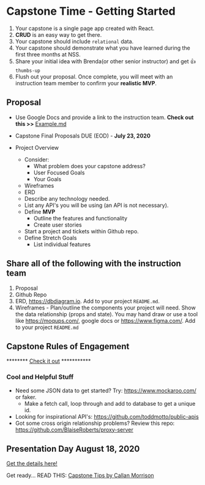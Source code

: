 # Capstone Time - Getting Started

1. Your capstone is a single page app created with React.
1. **CRUD** is an easy way to get there.
1. Your capstone should include `relational` data.
1. Your capstone should demonstrate what you have learned during the first three months at NSS.
1. Share your initial idea with Brenda(or other senior instructor) and get 👍 `thumbs-up`
1. Flush out your proposal. Once complete, you will meet with an instruction team member to confirm your **realistic MVP**.

## Proposal
* Use Google Docs and provide a link to the instruction team. **Check out this >>** [Example.md](Example.md)
* Capstone Final Proposals DUE (EOD) - **July 23, 2020**

* Project Overview
   * Consider:
      * What problem does your capstone address?
      * User Focused Goals
      * Your Goals
   * Wireframes
   * ERD
   * Describe any technology needed.
   * List any API's you will be using (an API is not necessary).
   * Define **MVP**
      * Outline the features and functionality
      * Create user stories
   * Start a project and tickets within Github repo.
   * Define Stretch Goals
      * List individual features

## Share all of the following with the instruction team
   1. Proposal
   1. Github Repo
   1. ERD, https://dbdiagram.io. Add to your project `README.md`.
   1. Wireframes - Plan/outline the components your project will need. Show the data relationship (props and state). You may hand draw or use a tool like https://moqups.com/, google docs or https://www.figma.com/. Add to your project `README.md`

## Capstone Rules of Engagement
******** [Check it out](rulesOfEngagement.md) ***********

### Cool and Helpful Stuff

* Need some JSON data to get started? Try: https://www.mockaroo.com/ or faker.
    * Make a fetch call, loop through and add to database to get a unique id.
* Looking for inspirational API's: https://github.com/toddmotto/public-apis
* Got some cross origin relationship problems? Review this repo: https://github.com/BlaiseRoberts/proxy-server

## Presentation Day August 18, 2020
[Get the details here!](capstone-presentation.md)

Get ready... READ THIS: <a href="https://docs.google.com/document/d/1QNOeCBsw4tMSl-5xp1nF65Z8Ot0FqZBrJYXu_Nsa_Uc/edit?usp=sharing">Capstone Tips by Callan Morrison</a>
